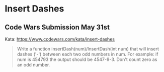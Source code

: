 # Insert Dashes 
## Code Wars Submission May 31st 

Kata: https://www.codewars.com/kata/insert-dashes

>Write a function insertDash(num)/InsertDash(int num) that will insert dashes ('-') between each two odd numbers in num. For example: if num is 454793 the output should be 4547-9-3. Don't count zero as an odd number.

